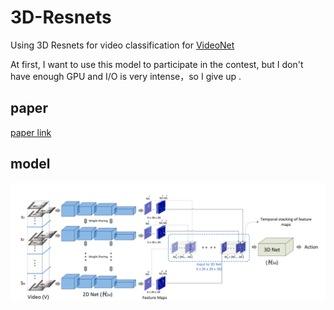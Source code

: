 # 3D-Resnets
Using 3D Resnets for video classification for [VideoNet](http://challenge.ai.videojj.com/)

At first, I want to use this model to participate in the contest, but I don't have enough GPU and I/O is very intense，so I give up
.
## paper
[paper link](https://arxiv.org/abs/1804.09066)

## model 
![](https://github.com/zstu-lly/3D-Resnets/blob/master/images/model%20architecture.png)
